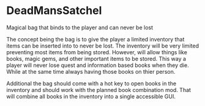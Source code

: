 # DeadMansSatchel
Magical bag that binds to the player and can never be lost

The concept being the bag is to give the player a limited inventory that items can be inserted into to never be lost. The inventory will be very limited preventing most items from being stored. However, will allow things like books, magic gems, and other important items to be stored. This way a player will never lose quest and information based books when they die. While at the same time always having those books on thier person.

Additional the bag should come with a hot key to open books in the inventory and should work with the planned book combination mod. That will combine all books in the inventory into a single accessible GUI. 
